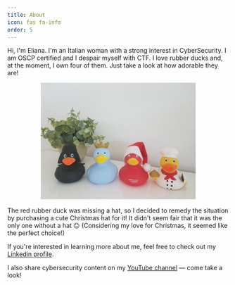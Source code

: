 ```yaml
---
title: About
icon: fas fa-info
order: 5
---
```

<script src="https://platform.linkedin.com/badges/js/profile.js" async defer type="text/javascript"></script>



Hi, I'm Eliana. I'm an Italian woman with a strong interest in CyberSecurity. I am OSCP certified and I despair myself with CTF.
I love rubber ducks and, at the moment, I own four of them. Just take a look at how adorable they are!

<p style="text-align:center;"><img style="border: 7px solid var(--sidebar-bg); " src="/assets/img/rubber_ducks.jpg" width="70%" height="70%"></p>

The red rubber duck was missing a hat, so I decided to remedy the situation by purchasing a cute Christmas hat for it! It didn't seem fair that it was the only one without a hat &#128528; (Considering my love for Christmas, it seemed like the perfect choice!)

If you're interested in learning more about me, feel free to check out my [Linkedin profile](https://www.linkedin.com/in/cannella-eliana/).

I also share cybersecurity content on my [YouTube channel](https://www.youtube.com/@CinnamonSec) — come take a look!
